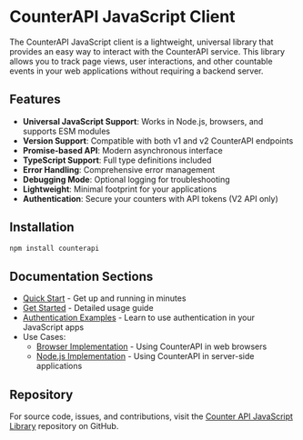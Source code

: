 # CounterAPI JavaScript Client

The CounterAPI JavaScript client is a lightweight, universal library that provides an easy way to interact with the CounterAPI service. This library allows you to track page views, user interactions, and other countable events in your web applications without requiring a backend server.

## Features

* **Universal JavaScript Support**: Works in Node.js, browsers, and supports ESM modules
* **Version Support**: Compatible with both v1 and v2 CounterAPI endpoints
* **Promise-based API**: Modern asynchronous interface
* **TypeScript Support**: Full type definitions included
* **Error Handling**: Comprehensive error management
* **Debugging Mode**: Optional logging for troubleshooting
* **Lightweight**: Minimal footprint for your applications
* **Authentication**: Secure your counters with API tokens (V2 API only)

## Installation

```bash
npm install counterapi
```

## Documentation Sections

- [Quick Start](quick-start.md) - Get up and running in minutes
- [Get Started](get-started.md) - Detailed usage guide
- [Authentication Examples](auth-examples.md) - Learn to use authentication in your JavaScript apps
- Use Cases:
  - [Browser Implementation](browser.md) - Using CounterAPI in web browsers
  - [Node.js Implementation](node.md) - Using CounterAPI in server-side applications

## Repository

For source code, issues, and contributions, visit the [Counter API JavaScript Library](https://github.com/counterapi/counter.js) repository on GitHub.

